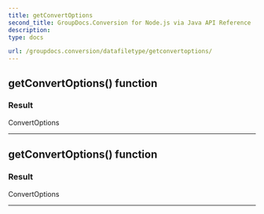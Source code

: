 ```yaml
---
title: getConvertOptions
second_title: GroupDocs.Conversion for Node.js via Java API Reference
description: 
type: docs

url: /groupdocs.conversion/datafiletype/getconvertoptions/
---
```


## getConvertOptions()  function


### Result
ConvertOptions


---


## getConvertOptions()  function


### Result
ConvertOptions


---


